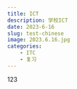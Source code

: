 ```yaml
---
title: ICT
description: 学校ICT
date: 2023-6-16
slug: test-chinese
image: 2023.6.16.jpg
categories:
    - ITC
    - 复习
---
```



123